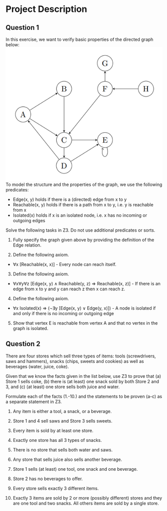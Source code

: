 # Project Description
## Question 1
In this exercise, we want to verify basic properties of the directed graph below:
![alt text](image.png)
To model the structure and the properties of the graph, we use the following predicates:
- Edge(x, y) holds if there is a (directed) edge from x to y
- Reachable(x, y) holds if there is a path from x to y, i.e. y is reachable from x
- Isolated(x) holds if x is an isolated node, i.e. x has no incoming or outgoing edges

Solve the following tasks in Z3. Do not use additional predicates or sorts.

1. Fully specify the graph given above by providing the definition of the Edge relation.

2. Define the following axiom.
- ∀x [Reachable(x, x)] - Every node can reach itself.

3. Define the following axiom.
- ∀x∀y∀z [Edge(x, y) ∧ Reachable(y, z) ⇒ Reachable(x, z)] - If there is an edge from x to y and y can reach z then x can reach z.

4. Define the following axiom.
- ∀x Isolated(x) ⇒ (¬∃y [Edge(x, y) ∨ Edge(y, x)]) - A node is isolated if and
only if there is no incoming or outgoing edge

5. Show that vertex E is reachable from vertex A and that no vertex in the graph is isolated.

## Question 2
There are four stores which sell three types of items: tools (screwdrivers, saws and hammers), snacks (chips, sweets and cookies) as well as beverages (water, juice, coke).

Given that we know the facts given in the list below, use Z3 to prove that (a) Store 1 sells coke, (b) there is (at least) one snack sold by both Store 2 and 3, and (c) (at least) one store sells both juice and water. 

Formulate each of the facts (1.-10.) and the statements to be proven (a-c) as a separate statement in Z3.

1. Any item is either a tool, a snack, or a beverage.

2. Store 1 and 4 sell saws and Store 3 sells sweets.

3. Every item is sold by at least one store.

4. Exactly one store has all 3 types of snacks.

5. There is no store that sells both water and saws.

6. Any store that sells juice also sells another beverage.

7. Store 1 sells (at least) one tool, one snack and one beverage.

8. Store 2 has no beverages to offer.

9. Every store sells exactly 3 different items.

10. Exactly 3 items are sold by 2 or more (possibly different) stores and they are one tool and two snacks. All others items are sold by a single store.